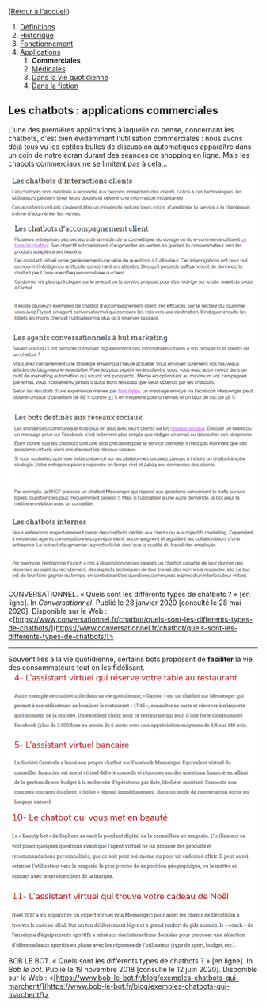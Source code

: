 ([Retour à l'accueil](https://sylviehannon.github.io/chatbot/))
1. [Définitions](definitions.md)
2. [Historique](historique.md)
3. [Fonctionnement](fonctionnement.md)
4. [Applications](applications.md)
      1. **Commerciales**
      2. [Médicales](amedicales.md)
      3. [Dans la vie quotidienne](aquoti.md)
      4. [Dans la fiction](afictions.md)

## Les chatbots : applications commerciales

L'une des premières applications à laquelle on pense, concernant les chatbots, c'est bien évidemment l'utilisation commerciales : nous avons déjà tous vu les eptites bulles de discussion automatiques apparaître dans un coin de notre écran durant des séances de shopping en ligne. Mais les chabots commerciaux ne se limitent pas à cela...

[![Image](lesimages/uti1.png)](https://www.conversationnel.fr/chatbot/quels-sont-les-differents-types-de-chatbots/)
[![Image](lesimages/uti2.png)](https://www.conversationnel.fr/chatbot/quels-sont-les-differents-types-de-chatbots/)
[![Image](lesimages/uti3.png)](https://www.conversationnel.fr/chatbot/quels-sont-les-differents-types-de-chatbots/)
[![Image](lesimages/uti4.png)](https://www.conversationnel.fr/chatbot/quels-sont-les-differents-types-de-chatbots/)
[![Image](lesimages/uti5.png)](https://www.conversationnel.fr/chatbot/quels-sont-les-differents-types-de-chatbots/)
CONVERSATIONNEL. « Quels sont les différents types de chatbots ? » [en ligne]. In *Conversationnel*. Publié le 28 janvier 2020 [consulté le 28 mai 2020]. Disponible sur le Web : <[https://www.conversationnel.fr/chatbot/quels-sont-les-differents-types-de-chatbots/](https://www.conversationnel.fr/chatbot/quels-sont-les-differents-types-de-chatbots/)>

---
Souvent liés à la vie quotidienne, certains bots proposent de **faciliter** la vie des consommateurs tout en les fidélisant.
[![Image](lesimages/usu2.png)](https://www.bob-le-bot.fr/blog/exemples-chatbots-qui-marchent/)
[![Image](lesimages/usu4.png)](https://www.bob-le-bot.fr/blog/exemples-chatbots-qui-marchent/)
BOB LE BOT. « Quels sont les différents types de chatbots ? » [en ligne]. In *Bob le bot*. Publié le 19 novembre 2018 [consulté le 12 juin 2020]. Disponible sur le Web : <[https://www.bob-le-bot.fr/blog/exemples-chatbots-qui-marchent/](https://www.bob-le-bot.fr/blog/exemples-chatbots-qui-marchent/)>
